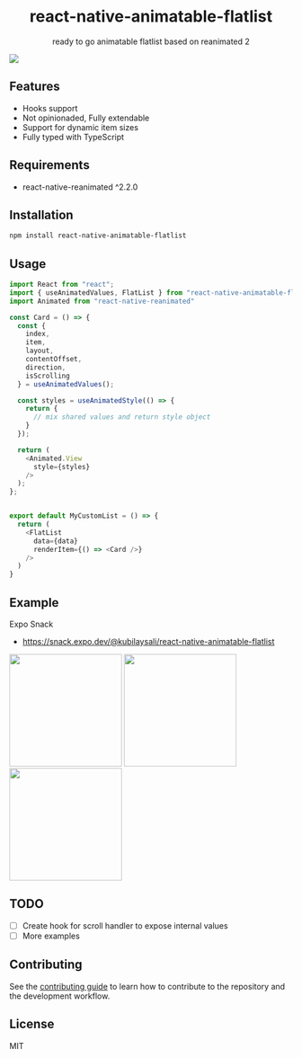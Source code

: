 <h1 align="center">react-native-animatable-flatlist</h1>

<p align="center">
  <p align="center">ready to go animatable flatlist based on reanimated 2</p>
  <img src="https://imgur.com/ErbDmpL.gif" />
</p>


## Features
- Hooks support
- Not opinionaded, Fully extendable
- Support for dynamic item sizes
- Fully typed with TypeScript

## Requirements
- react-native-reanimated ^2.2.0

## Installation

```sh
npm install react-native-animatable-flatlist
```


## Usage


```javascript
import React from "react";
import { useAnimatedValues, FlatList } from "react-native-animatable-flatlist";
import Animated from "react-native-reanimated"

const Card = () => {
  const {
    index,
    item,
    layout,
    contentOffset,
    direction,
    isScrolling
  } = useAnimatedValues();

  const styles = useAnimatedStyle(() => {
    return {
      // mix shared values and return style object
    }
  });

  return (
    <Animated.View
      style={styles}
    />
  );
};


export default MyCustomList = () => {
  return (
    <FlatList
      data={data}
      renderItem={() => <Card />}
    />
  )
}
```

## Example

Expo Snack

- https://snack.expo.dev/@kubilaysali/react-native-animatable-flatlist

<img src="https://imgur.com/Rij6GBh.gif" width="200" />
<img src="https://imgur.com/r8aeRLI.gif" width="200" />
<img src="https://imgur.com/2uPI6VS.gif" width="200" />

## TODO
- [ ] Create hook for scroll handler to expose internal values
- [ ] More examples

## Contributing

See the [contributing guide](CONTRIBUTING.md) to learn how to contribute to the repository and the development workflow.

## License

MIT

